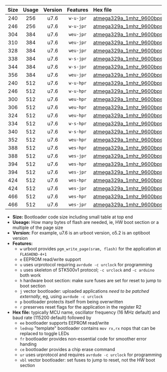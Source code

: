 |Size|Usage|Version|Features|Hex file|
|:-:|:-:|:-:|:-:|:--|
|240|256|u7.6|`w-u-jpr`|[atmega329a_1mhz_9600bps_ur_vbl.hex](https://raw.githubusercontent.com/stefanrueger/urboot/main/atmega329a_1mhz_9600bps_ur_vbl.hex)|
|246|256|u7.6|`w-u-jpr`|[atmega329a_1mhz_9600bps_lednop_ur_vbl.hex](https://raw.githubusercontent.com/stefanrueger/urboot/main/atmega329a_1mhz_9600bps_lednop_ur_vbl.hex)|
|304|384|u7.6|`weu-jpr`|[atmega329a_1mhz_9600bps_ee_ur_vbl.hex](https://raw.githubusercontent.com/stefanrueger/urboot/main/atmega329a_1mhz_9600bps_ee_ur_vbl.hex)|
|310|384|u7.6|`weu-jpr`|[atmega329a_1mhz_9600bps_ee_lednop_ur_vbl.hex](https://raw.githubusercontent.com/stefanrueger/urboot/main/atmega329a_1mhz_9600bps_ee_lednop_ur_vbl.hex)|
|328|384|u7.6|`weu-jpr`|[atmega329a_1mhz_9600bps_ee_lednop_fr_ur_vbl.hex](https://raw.githubusercontent.com/stefanrueger/urboot/main/atmega329a_1mhz_9600bps_ee_lednop_fr_ur_vbl.hex)|
|338|384|u7.6|`w-s-jpr`|[atmega329a_1mhz_9600bps_vbl.hex](https://raw.githubusercontent.com/stefanrueger/urboot/main/atmega329a_1mhz_9600bps_vbl.hex)|
|344|384|u7.6|`w-s-jpr`|[atmega329a_1mhz_9600bps_lednop_vbl.hex](https://raw.githubusercontent.com/stefanrueger/urboot/main/atmega329a_1mhz_9600bps_lednop_vbl.hex)|
|356|384|u7.6|`weu-jpr`|[atmega329a_1mhz_9600bps_ee_lednop_fr_ce_ur_vbl.hex](https://raw.githubusercontent.com/stefanrueger/urboot/main/atmega329a_1mhz_9600bps_ee_lednop_fr_ce_ur_vbl.hex)|
|240|512|u7.6|`w-u-hpr`|[atmega329a_1mhz_9600bps_ur.hex](https://raw.githubusercontent.com/stefanrueger/urboot/main/atmega329a_1mhz_9600bps_ur.hex)|
|246|512|u7.6|`w-u-hpr`|[atmega329a_1mhz_9600bps_lednop_ur.hex](https://raw.githubusercontent.com/stefanrueger/urboot/main/atmega329a_1mhz_9600bps_lednop_ur.hex)|
|300|512|u7.6|`weu-hpr`|[atmega329a_1mhz_9600bps_ee_ur.hex](https://raw.githubusercontent.com/stefanrueger/urboot/main/atmega329a_1mhz_9600bps_ee_ur.hex)|
|306|512|u7.6|`weu-hpr`|[atmega329a_1mhz_9600bps_ee_lednop_ur.hex](https://raw.githubusercontent.com/stefanrueger/urboot/main/atmega329a_1mhz_9600bps_ee_lednop_ur.hex)|
|324|512|u7.6|`weu-hpr`|[atmega329a_1mhz_9600bps_ee_lednop_fr_ur.hex](https://raw.githubusercontent.com/stefanrueger/urboot/main/atmega329a_1mhz_9600bps_ee_lednop_fr_ur.hex)|
|334|512|u7.6|`w-s-hpr`|[atmega329a_1mhz_9600bps.hex](https://raw.githubusercontent.com/stefanrueger/urboot/main/atmega329a_1mhz_9600bps.hex)|
|340|512|u7.6|`w-s-hpr`|[atmega329a_1mhz_9600bps_lednop.hex](https://raw.githubusercontent.com/stefanrueger/urboot/main/atmega329a_1mhz_9600bps_lednop.hex)|
|352|512|u7.6|`weu-hpr`|[atmega329a_1mhz_9600bps_ee_lednop_fr_ce_ur.hex](https://raw.githubusercontent.com/stefanrueger/urboot/main/atmega329a_1mhz_9600bps_ee_lednop_fr_ce_ur.hex)|
|388|512|u7.6|`wes-hpr`|[atmega329a_1mhz_9600bps_ee.hex](https://raw.githubusercontent.com/stefanrueger/urboot/main/atmega329a_1mhz_9600bps_ee.hex)|
|388|512|u7.6|`wes-jpr`|[atmega329a_1mhz_9600bps_ee_vbl.hex](https://raw.githubusercontent.com/stefanrueger/urboot/main/atmega329a_1mhz_9600bps_ee_vbl.hex)|
|394|512|u7.6|`wes-hpr`|[atmega329a_1mhz_9600bps_ee_lednop.hex](https://raw.githubusercontent.com/stefanrueger/urboot/main/atmega329a_1mhz_9600bps_ee_lednop.hex)|
|394|512|u7.6|`wes-jpr`|[atmega329a_1mhz_9600bps_ee_lednop_vbl.hex](https://raw.githubusercontent.com/stefanrueger/urboot/main/atmega329a_1mhz_9600bps_ee_lednop_vbl.hex)|
|424|512|u7.6|`wes-hpr`|[atmega329a_1mhz_9600bps_ee_lednop_fr.hex](https://raw.githubusercontent.com/stefanrueger/urboot/main/atmega329a_1mhz_9600bps_ee_lednop_fr.hex)|
|424|512|u7.6|`wes-jpr`|[atmega329a_1mhz_9600bps_ee_lednop_fr_vbl.hex](https://raw.githubusercontent.com/stefanrueger/urboot/main/atmega329a_1mhz_9600bps_ee_lednop_fr_vbl.hex)|
|466|512|u7.6|`wes-hpr`|[atmega329a_1mhz_9600bps_ee_lednop_fr_ce.hex](https://raw.githubusercontent.com/stefanrueger/urboot/main/atmega329a_1mhz_9600bps_ee_lednop_fr_ce.hex)|
|466|512|u7.6|`wes-jpr`|[atmega329a_1mhz_9600bps_ee_lednop_fr_ce_vbl.hex](https://raw.githubusercontent.com/stefanrueger/urboot/main/atmega329a_1mhz_9600bps_ee_lednop_fr_ce_vbl.hex)|

- **Size:** Bootloader code size including small table at top end
- **Useage:** How many bytes of flash are needed, ie, HW boot section or a multiple of the page size
- **Version:** For example, u7.6 is an urboot version, o5.2 is an optiboot version
- **Features:**
  + `w` urboot provides `pgm_write_page(sram, flash)` for the application at `FLASHEND-4+1`
  + `e` EEPROM read/write support
  + `u` uses urprotocol requiring `avrdude -c urclock` for programming
  + `s` uses skeleton of STK500v1 protocol; `-c urclock` and `-c arduino` both work
  + `h` hardware boot section: make sure fuses are set for reset to jump to boot section
  + `j` vector bootloader: uploaded applications *need to be patched externally*, eg, using `avrdude -c urclock`
  + `p` bootloader protects itself from being overwritten
  + `r` preserves reset flags for the application in the register R2
- **Hex file:** typically MCU name, oscillator frequency (16 MHz default) and baud rate (115200 default) followed by
  + `ee` bootloader supports EEPROM read/write
  + `lednop` "template" bootloader contains `mov rx,rx` nops that can be replaced to toggle LEDs
  + `fr` bootloader provides non-essential code for smoother error handing
  + `ce` bootloader provides a chip erase command
  + `ur` uses urprotocol and requires `avrdude -c urclock` for programming
  + `vbl` vector bootloader: set fuses to jump to reset, not the HW boot section
